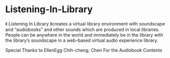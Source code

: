 # Listening-In-Library

《 Listening In Library 》creates a virtual library environment with soundscape and “audiobooks” and other sounds which are produced in local libraries. People can be anywhere in the world and immediately be in the library with the library’s soundscape in a web-based virtual audio experience library.

Special Thanks to EllenEgg Chih-cheng; Chen For the Audiobook Contents

